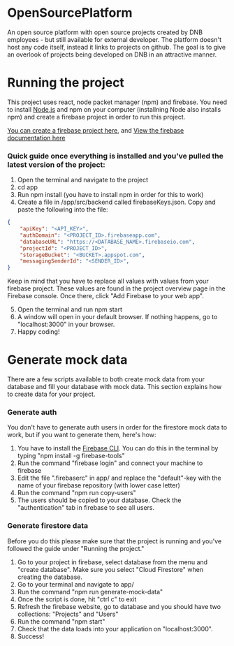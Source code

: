 # OpenSourcePlatform

An open source platform with open source projects created by DNB employees - but still available for external developer. The platform doesn't host any code itself, instead it links to projects on github. The goal is to give an overlook of projects being developed on DNB in an attractive manner.  

# Running the project
This project uses react, node packet manager (npm) and firebase. You need to install [Node.js](https://nodejs.org/en/) and npm on your computer (installning Node also installs npm) and create a firebase project in order to run this project. 

[You can create a firebase project here](https://console.firebase.google.com/u/0/), and [View the firebase documentation here](https://firebase.google.com/docs/guides/)

### Quick guide once everything is installed and you've pulled the latest version of the project:
1. Open the terminal and navigate to the project
2. cd app
3. Run npm install (you have to install npm in order for this to work)
4. Create a file in /app/src/backend called firebaseKeys.json. Copy and paste the following into the file:
```json
{
    "apiKey": "<API_KEY>",
    "authDomain": "<PROJECT_ID>.firebaseapp.com",
    "databaseURL": "https://<DATABASE_NAME>.firebaseio.com",
    "projectId": "<PROJECT_ID>",
    "storageBucket": "<BUCKET>.appspot.com",
    "messagingSenderId": "<SENDER_ID>",
}

```

  Keep in mind that you have to replace all values with values from your firebase project. These values are found in the project overview page in the Firebase console. Once there, click "Add Firebase to your web app".

5. Open the terminal and run npm start
6. A window will open in your default browser. If nothing happens, go to "localhost:3000" in your browser.
7. Happy coding!

# Generate mock data
There are a few scripts available to both create mock data from your database and fill your database with mock data. This section explains how to create data for your project.

### Generate auth
You don't have to generate auth users in order for the firestore mock data to work, but if you want to generate them, here's how: 

1. You have to install the [Firebase CLI](https://firebase.google.com/docs/hosting/quickstart#install-the-firebase-cli). You can do this in the terminal by typing "npm install -g firebase-tools"
2. Run the command "firebase login" and connect your machine to firebase
3. Edit the file ".firebaserc" in app/ and replace the "default"-key with the name of your firebase repository (with lower case letter)
4. Run the command "npm run copy-users"
5. The users should be copied to your database. Check the "authentication" tab in firebase to see all users.

### Generate firestore data
Before you do this please make sure that the project is running and you've followed the guide under "Running the project." 

1. Go to your project in firebase, select database from the menu and "create database". Make sure you select "Cloud Firestore" when creating the database. 
2. Go to your terminal and navigate to app/
3. Run the command "npm run generate-mock-data"
4. Once the script is done, hit "ctrl c" to exit
5. Refresh the firebase website, go to database and you should have two collections: "Projects" and "Users"
6. Run the command "npm start"
7. Check that the data loads into your application on "localhost:3000".
8. Success!

